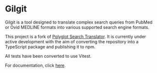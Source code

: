# Gilgit

Gilgit is a tool designed to translate complex search queries from PubMed or Ovid MEDLINE formats into various supported search engine formats.

This project is a fork of [Polyglot Search Translator](https://github.com/IEBH/sra-polyglot). It is currently under active development with the aim of converting the repository into a TypeScript package and publishing it to npm.

All tests have been converted to use Vitest.

For documentation, click [here](https://github.com/IEBH/sra-polyglot?tab=readme-ov-file).

